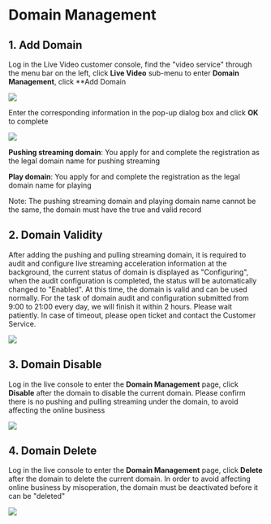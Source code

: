 # Domain Management

## 1. Add Domain

Log in the Live Video customer console, find the "video service" through the menu bar on the left, click **Live Video** sub-menu to enter **Domain Management**, click **Add Domain

![](https://github.com/jdcloudcom/cn/blob/cn-Live-Video/image/live-video/1%E6%96%B0%E5%BB%BA%E5%9F%9F%E5%90%8D0.png)

Enter the corresponding information in the pop-up dialog box and click **OK** to complete

![](https://github.com/jdcloudcom/cn/blob/cn-Live-Video/image/live-video/2%E6%96%B0%E5%BB%BA%E5%9F%9F%E5%90%8D1.png)

**Pushing streaming domain**: You apply for and complete the registration as the legal domain name for pushing streaming

**Play domain**: You apply for and complete the registration as the legal domain name for playing

Note: The pushing streaming domain and playing domain name cannot be the same, the domain must have the true and valid record

## 2. Domain Validity

After adding the pushing and pulling streaming domain, it is required to audit and configure live streaming acceleration information at the background, the current status of domain is displayed as "Configuring", when the audit configuration is completed, the status will be automatically changed to "Enabled". At this time, the domain is valid and can be used normally. For the task of domain audit and configuration submitted from 9:00 to 21:00 every day, we will finish it within 2 hours. Please wait patiently. In case of timeout, please open ticket and contact the Customer Service.

![](https://github.com/jdcloudcom/cn/blob/cn-Live-Video/image/live-video/3%E6%96%B0%E5%BB%BA%E5%9F%9F%E5%90%8D3.png)

## 3. Domain Disable

Log in the live console to enter the **Domain Management** page, click **Disable** after the domain to disable the current domain. Please confirm there is no pushing and pulling streaming under the domain, to avoid affecting the online business

![](https://github.com/jdcloudcom/cn/blob/cn-Live-Video/image/live-video/4%E6%96%B0%E5%BB%BA%E5%9F%9F%E5%90%8D4.png)

## 4. Domain Delete

Log in the live console to enter the **Domain Management** page, click **Delete** after the domain to delete the current domain. In order to avoid affecting online business by misoperation, the domain must be deactivated before it can be "deleted"

![](https://github.com/jdcloudcom/cn/blob/cn-Live-Video/image/live-video/5%E6%96%B0%E5%BB%BA%E5%9F%9F%E5%90%8D5.png)

